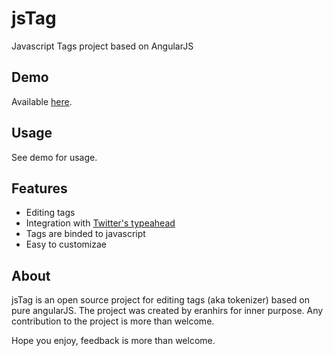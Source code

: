 jsTag
=====
Javascript Tags project based on AngularJS

Demo
----
Available [here](http://eranhirs.github.io/jsTag/ "jsTag Demo").

Usage
-----
See demo for usage.

Features
--------
 * Editing tags
 * Integration with [Twitter's typeahead](http://twitter.github.io/typeahead.js/ "Twitter's typeahead github")
 * Tags are binded to javascript
 * Easy to customizae

About
-----
jsTag is an open source project for editing tags (aka tokenizer) based on pure angularJS.
The project was created by eranhirs for inner purpose.
Any contribution to the project is more than welcome.

Hope you enjoy, feedback is more than welcome.
